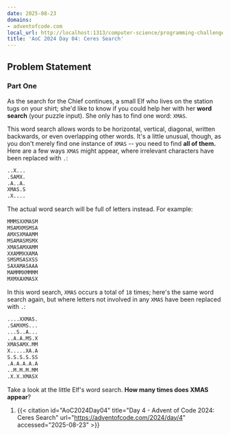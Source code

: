 ```yaml
---
date: 2025-08-23
domains:
- adventofcode.com
local_url: http://localhost:1313/computer-science/programming-challenges/advent-of-code/2024/AoC2024/04-ceres-search/04-ceres-search/
title: 'AoC 2024 Day 04: Ceres Search'
---
```


## Problem Statement

### Part One

As the search for the Chief continues, a small Elf who lives on the station tugs
on your shirt; she'd like to know if you could help her with her **word search**
(your puzzle input). She only has to find one word: `XMAS`.

This word search allows words to be horizontal, vertical, diagonal, written
backwards, or even overlapping other words. It's a little unusual, though, as
you don't merely find one instance of `XMAS` -- you need to find **all of
them.** Here are a few ways `XMAS` might appear, where irrelevant characters
have been replaced with `.`:

```txt
..X...
.SAMX.
.A..A.
XMAS.S
.X....
```

The actual word search will be full of letters instead. For example:

```txt
MMMSXXMASM
MSAMXMSMSA
AMXSXMAAMM
MSAMASMSMX
XMASAMXAMM
XXAMMXXAMA
SMSMSASXSS
SAXAMASAAA
MAMMMXMMMM
MXMXAXMASX
```

In this word search, `XMAS` occurs a total of `18` times; here's the same word
search again, but where letters not involved in any `XMAS` have been replaced
with `.`:

```txt
....XXMAS.
.SAMXMS...
...S..A...
..A.A.MS.X
XMASAMX.MM
X.....XA.A
S.S.S.S.SS
.A.A.A.A.A
..M.M.M.MM
.X.X.XMASX
```

Take a look at the little Elf's word search. **How many times does XMAS
appear**?

1. {{< citation
  id="AoC2024Day04"
  title="Day 4 - Advent of Code 2024: Ceres Search"
  url="https://adventofcode.com/2024/day/4"
  accessed="2025-08-23" >}}
